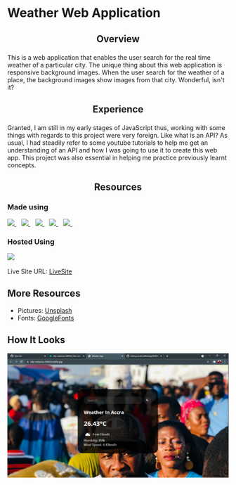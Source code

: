 # Weather Web Application

## <p align= "center"> Overview </p>
This is a web application that enables the user search for the real time weather of a particular city. The unique thing about this web application is responsive background images. 
When the user search for the weather of a place, the background images show images from that city. Wonderful, isn't it?

## <p align= "center"> Experience </p>
Granted, I am still in my early stages of JavaScript thus, working with some things with regards to this project were very foreign. Like what is an API? 
As usual, I had steadily refer to some youtube tutorials to help me get an understanding of an API and how I was going to use it to create this web app. This project was 
also essential in helping me practice previously learnt concepts.

## <p align= "center"> Resources </p>
### Made using 
<a href="https://github.com/neophyte-programmer">
    <img src="https://img.shields.io/badge/HTML5-E34F26?style=for-the-badge&logo=html5&logoColor=white" />
</a>&nbsp;&nbsp;
<a href="https://github.com/neophyte-programmer">
    <img src="https://img.shields.io/badge/CSS3-1572B6?style=for-the-badge&logo=css3&logoColor=white" />
</a>&nbsp;&nbsp;
<a href="https://github.com/neophyte-programmer">
    <img src="https://img.shields.io/badge/JavaScript-323330?style=for-the-badge&logo=javascript&logoColor=F7DF1E" />
</a>&nbsp;&nbsp;
<a href="https://github.com/neophyte-programmer">
    <img src="https://img.shields.io/badge/Visual_Studio_Code-0078D4?style=for-the-badge&logo=visual%20studio%20code&logoColor=white" />
</a>&nbsp;&nbsp;
<a href="https://fontawesome.com/">
    <img src="https://img.shields.io/badge/Font_Awesome-339AF0?style=for-the-badge&logo=fontawesome&logoColor=white" />
</a>&nbsp;&nbsp;

### Hosted Using
<a href="https://www.netlify.com/">
    <img src="https://img.shields.io/badge/Netlify-00C7B7?style=for-the-badge&logo=netlify&logoColor=white" />
</a> <br>

Live Site URL: [LiveSite](https://silly-mahavira-fdf45d.netlify.app/)

## More Resources 
- Pictures: [Unsplash](https://source.unsplash.com/)
- Fonts: [GoogleFonts](https://fonts.google.com/)

## How It Looks
![](https://github.com/neophyte-programmer/weatherWebApp/blob/main/picture.png?raw=true)
